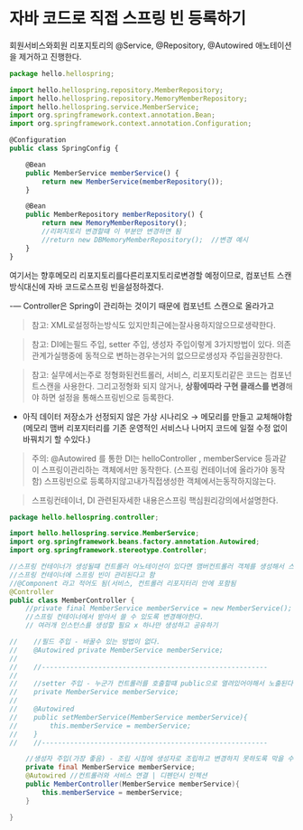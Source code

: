 # 자바 코드로 직접 스프링 빈 등록하기

회원서비스와회원 리포지토리의 @Service, @Repository, @Autowired 애노테이션을 제거하고
진행한다.

```jsx
package hello.hellospring;

import hello.hellospring.repository.MemberRepository;
import hello.hellospring.repository.MemoryMemberRepository;
import hello.hellospring.service.MemberService;
import org.springframework.context.annotation.Bean;
import org.springframework.context.annotation.Configuration;

@Configuration
public class SpringConfig {

	@Bean
	public MemberService memberService() {
		return new MemberService(memberRepository()); 
	}

	@Bean
	public MemberRepository memberRepository() {
		return new MemoryMemberRepository(); 
		//리퍼지토리 변경할떄 이 부분만 변경하면 됨
		//return new DBMemoryMemberRepository();  //변경 예시
	}
}
```

여기서는 향후메모리 리포지토리를다른리포지토리로변경할 예정이므로, 컴포넌트 스캔방식대신에 자바 코드로스프링 빈을설정하겠다.

-—  Controller은 Spring이 관리하는 것이기 때문에 컴포넌트 스캔으로 올라가고 

> 참고: XML로설정하는방식도 있지만최근에는잘사용하지않으므로생략한다.
> 

> 참고: DI에는필드 주입, setter 주입, 생성자 주입이렇게 3가지방법이 있다. 
의존관계가실행중에 동적으로 변하는경우는거의 없으므로생성자 주입을권장한다.
> 

> 참고: 실무에서는주로 정형화된컨트롤러, 서비스, 리포지토리같은 코드는 컴포넌트스캔을 사용한다.
그리고정형화 되지 않거나, **상황에따라 구현 클래스를 변경**해야 하면 설정을 통해스프링빈으로 등록한다.
* 아직 데이터 저장소가 선정되지 않은 가상 시나리오 → 메모리를 만들고 교체해야함
(메모리 맴버 리포지터리를 기존 운영적인 서비스나 나머지 코드에 일절 수정 없이 바꿔치기 할 수있다.)
> 

> 주의: @Autowired 를 통한 DI는 helloController , memberService 등과같이 스프링이관리하는 객체에서만 동작한다. (스프링 컨테이너에 올라가야 동작함)
스프링빈으로 등록하지않고내가직접생성한 객체에서는동작하지않는다.
> 

> 스프링컨테이너, DI 관련된자세한 내용은스프링 핵심원리강의에서설명한다.
> 

```java
package hello.hellospring.controller;

import hello.hellospring.service.MemberService;
import org.springframework.beans.factory.annotation.Autowired;
import org.springframework.stereotype.Controller;

//스프링 컨테이너가 생성될떄 컨트롤러 어노테이션이 있다면 맴버컨트롤러 객체를 생성해서 스프링에 넣고 관리한다.
//스프링 컨테이너에 스프링 빈이 관리된다고 함
//@Component 라고 적어도 됨(서비스, 컨트롤러 리포지터리 안에 포함됨
@Controller 
public class MemberController {
    //private final MemberService memberService = new MemberService();
    //스프링 컨테이너에서 받아서 쓸 수 있도록 변경해야한다.
    // 여러개 인스턴스를 생성할 필요 x 하나만 생성하고 공유하기

//    //필드 주입 - 바꿀수 있는 방법이 없다.
//    @Autowired private MemberService memberService;
//
//    //--------------------------------------------------------
//
//    //setter 주입 - 누군가 컨트롤러를 호출할떄 public으로 열려있어야해서 노출된다.
//    private MemberService memberService;
//
//    @Autowired
//    public setMemberService(MemberService memberService){
//        this.memberService = memberService;
//    }
//    //--------------------------------------------------------

    //생성자 주입(가장 좋음) - 조립 시점에 생성자로 조립하고 변경하지 못하도록 막을 수 있다.
    private final MemberService memberService;
    @Autowired //컨트롤러와 서비스 연결 | 디펜던시 인젝션
    public MemberController(MemberService memberService){
        this.memberService = memberService;
    }

}
```